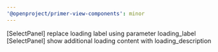 ```yaml
---
'@openproject/primer-view-components': minor
---
```


[SelectPanel] replace loading label using parameter loading_label
[SelectPanel] show additional loading content with loading_description

